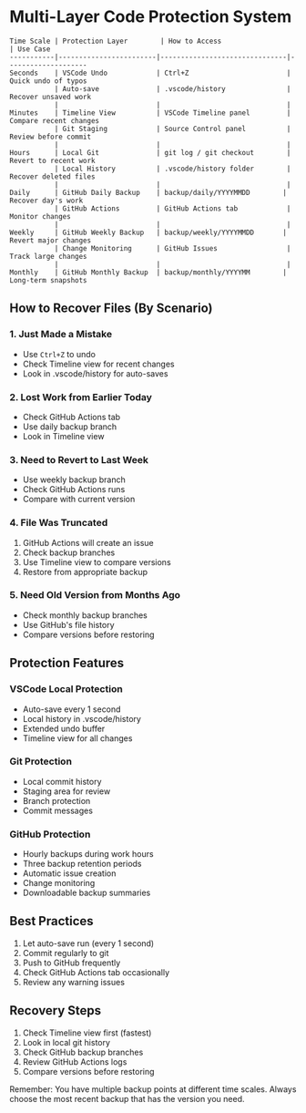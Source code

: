 # Multi-Layer Code Protection System

```
Time Scale | Protection Layer        | How to Access                  | Use Case
-----------|------------------------|-------------------------------|--------------------
Seconds    | VSCode Undo            | Ctrl+Z                        | Quick undo of typos
           | Auto-save              | .vscode/history               | Recover unsaved work
           |                        |                               |
Minutes    | Timeline View          | VSCode Timeline panel         | Compare recent changes
           | Git Staging            | Source Control panel          | Review before commit
           |                        |                               |
Hours      | Local Git              | git log / git checkout        | Revert to recent work
           | Local History          | .vscode/history folder        | Recover deleted files
           |                        |                               |
Daily      | GitHub Daily Backup    | backup/daily/YYYYMMDD        | Recover day's work
           | GitHub Actions         | GitHub Actions tab            | Monitor changes
           |                        |                               |
Weekly     | GitHub Weekly Backup   | backup/weekly/YYYYMMDD       | Revert major changes
           | Change Monitoring      | GitHub Issues                 | Track large changes
           |                        |                               |
Monthly    | GitHub Monthly Backup  | backup/monthly/YYYYMM        | Long-term snapshots
```

## How to Recover Files (By Scenario)

### 1. Just Made a Mistake
- Use `Ctrl+Z` to undo
- Check Timeline view for recent changes
- Look in .vscode/history for auto-saves

### 2. Lost Work from Earlier Today
- Check GitHub Actions tab
- Use daily backup branch
- Look in Timeline view

### 3. Need to Revert to Last Week
- Use weekly backup branch
- Check GitHub Actions runs
- Compare with current version

### 4. File Was Truncated
1. GitHub Actions will create an issue
2. Check backup branches
3. Use Timeline view to compare versions
4. Restore from appropriate backup

### 5. Need Old Version from Months Ago
- Check monthly backup branches
- Use GitHub's file history
- Compare versions before restoring

## Protection Features

### VSCode Local Protection
- Auto-save every 1 second
- Local history in .vscode/history
- Extended undo buffer
- Timeline view for all changes

### Git Protection
- Local commit history
- Staging area for review
- Branch protection
- Commit messages

### GitHub Protection
- Hourly backups during work hours
- Three backup retention periods
- Automatic issue creation
- Change monitoring
- Downloadable backup summaries

## Best Practices

1. Let auto-save run (every 1 second)
2. Commit regularly to git
3. Push to GitHub frequently
4. Check GitHub Actions tab occasionally
5. Review any warning issues

## Recovery Steps

1. Check Timeline view first (fastest)
2. Look in local git history
3. Check GitHub backup branches
4. Review GitHub Actions logs
5. Compare versions before restoring

Remember: You have multiple backup points at different time scales. Always choose the most recent backup that has the version you need.
